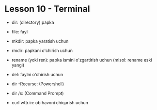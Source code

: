 # Lesson 10 - Terminal

- dir: (directory) papka
- file: fayl

- mkdir: papka yaratish uchun
- rmdir: papkani o'chirish uchun
- rename (yoki ren): papka ismini o'zgartirish uchun (misol: rename eski yangi)
- del: faylni o'chirish uchun

- dir -Recurse: (Powershell)
- dir /s: (Command Prompt)

- curl wttr.in: ob havoni chiqarish uchun
